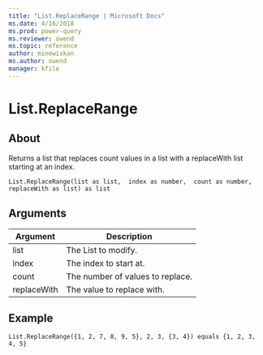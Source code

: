 ```yaml
---
title: "List.ReplaceRange | Microsoft Docs"
ms.date: 4/16/2018
ms.prod: power-query
ms.reviewer: owend
ms.topic: reference
author: minewiskan
ms.author: owend
manager: kfile
---
```

# List.ReplaceRange

  
## About  
Returns a list that replaces count values in a list with a replaceWith list starting at an index.  
  
```  
List.ReplaceRange(list as list,  index as number,  count as number,  replaceWith as list) as list  
```  
  
## Arguments  
  
|Argument|Description|  
|------------|---------------|  
|list|The List to modify.|  
|index|The index to start at.|  
|count|The number of values to replace.|  
|replaceWith|The value to replace with.|  
  
## Example  
  
```  
List.ReplaceRange({1, 2, 7, 8, 9, 5}, 2, 3, {3, 4}) equals {1, 2, 3, 4, 5}  
```  
